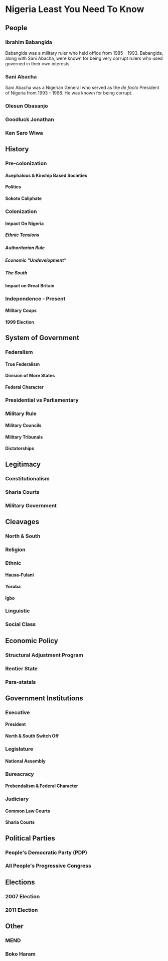 # Nigeria Least You Need To Know
## People
### Ibrahim Babangida
Babangida was a military ruler who held office from 1985 - 1993. Babangida, along with Sani Abacha, were known for being very corrupt rulers who used governed in their own interests.
### Sani Abacha
Sani Abacha was a Nigerian General who served as the *de facto* President of Nigeria from 1993 - 1998. He was known for being corrupt.
### Olesun Obasanjo
### Goodluck Jonathan
### Ken Saro Wiwa
## History
### Pre-colonization
#### Acephalous & Kinship Based Societies
#### Politics
#### Sokoto Caliphate
### Colonization
#### Impact On Nigeria
##### Ethnic Tensions
##### Authoritarian Rule
##### Economic "Undevelopment"
##### The South
#### Impact on Great Britain
### Independence - Present
#### Military Coups
#### 1999 Election
## System of Government
### Federalism
#### True Federalism
#### Division of More States
#### Federal Character
### Presidential vs Parliamentary
### Military Rule
#### Military Councils
#### Military Tribunals
#### Dictatorships
## Legitimacy
### Constitutionalism
### Sharia Courts
### Military Government
## Cleavages
### North & South
### Religion
### Ethnic
#### Hausa-Fulani
#### Yoruba
#### Igbo
### Linguistic
### Social Class
## Economic Policy
### Structural Adjustment Program
### Rentier State
### Para-statals
## Government Institutions
### Executive
#### President
#### North & South Switch Off
### Legislature
#### National Assembly
### Bureacracy
#### Prebendalism & Federal Character
### Judiciary
#### Common Law Courts
#### Sharia Courts
## Political Parties
### People's Democratic Party (PDP)
### All People's Progressive Congress
## Elections
### 2007 Election
### 2011 Election
## Other
### MEND
### Boko Haram

